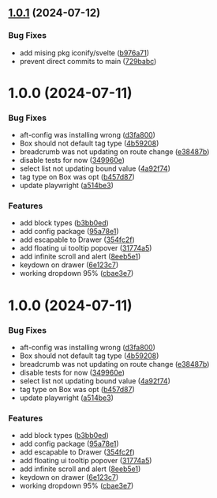 ## [1.0.1](https://github.com/blujedis/aft-ui/compare/v1.0.0...v1.0.1) (2024-07-12)

### Bug Fixes

- add mising pkg iconify/svelte ([b976a71](https://github.com/blujedis/aft-ui/commit/b976a710decb402d71a26025996fde56c12d8fc3))
- prevent direct commits to main ([729babc](https://github.com/blujedis/aft-ui/commit/729babc5781b0aae68fc234b00fe1371bfe27dc2))

# 1.0.0 (2024-07-11)

### Bug Fixes

- aft-config was installing wrong ([d3fa800](https://github.com/blujedis/aft-ui/commit/d3fa800a0339838b5d72c6d69330495865169326))
- Box should not default tag type ([4b59208](https://github.com/blujedis/aft-ui/commit/4b59208921234440663fd11c3c145bc0891a64fe))
- breadcrumb was not updating on route change ([e38487b](https://github.com/blujedis/aft-ui/commit/e38487b9a910c0cb64d7b6df88b8c416241d5fd8))
- disable tests for now ([349960e](https://github.com/blujedis/aft-ui/commit/349960e1819d4cab0ca531c8ced5577c6c416c78))
- select list not updating bound value ([4a92f74](https://github.com/blujedis/aft-ui/commit/4a92f74120e04aa8f07df61cd464306fbc5fc044))
- tag type on Box was opt ([b457d87](https://github.com/blujedis/aft-ui/commit/b457d87380c84608df848e8b9c288970794013f3))
- update playwright ([a514be3](https://github.com/blujedis/aft-ui/commit/a514be35c1528d742a079ae8210b8ace896db88a))

### Features

- add block types ([b3bb0ed](https://github.com/blujedis/aft-ui/commit/b3bb0edfad2e1c87b5ef8a28cc1dbec48864ec28))
- add config package ([95a78e1](https://github.com/blujedis/aft-ui/commit/95a78e17bf2b4bb9d621e60aba553828c9edb561))
- add escapable to Drawer ([354fc2f](https://github.com/blujedis/aft-ui/commit/354fc2f23cb6203178adf5ffc75e516770659c4d))
- add floating ui tooltip popover ([31774a5](https://github.com/blujedis/aft-ui/commit/31774a5b08be5f267b40e12496b1f372717df437))
- add infinite scroll and alert ([8eeb5e1](https://github.com/blujedis/aft-ui/commit/8eeb5e168b350e71e27b5125814a682ba5aef89c))
- keydown on drawer ([6e123c7](https://github.com/blujedis/aft-ui/commit/6e123c72fd2c55ab648f8647581de71a93f5187d))
- working dropdown 95% ([cbae3e7](https://github.com/blujedis/aft-ui/commit/cbae3e7049f72f8395ac1bc173a9b2f3594b0dc8))

# 1.0.0 (2024-07-11)

### Bug Fixes

- aft-config was installing wrong ([d3fa800](https://github.com/blujedis/aft-ui/commit/d3fa800a0339838b5d72c6d69330495865169326))
- Box should not default tag type ([4b59208](https://github.com/blujedis/aft-ui/commit/4b59208921234440663fd11c3c145bc0891a64fe))
- breadcrumb was not updating on route change ([e38487b](https://github.com/blujedis/aft-ui/commit/e38487b9a910c0cb64d7b6df88b8c416241d5fd8))
- disable tests for now ([349960e](https://github.com/blujedis/aft-ui/commit/349960e1819d4cab0ca531c8ced5577c6c416c78))
- select list not updating bound value ([4a92f74](https://github.com/blujedis/aft-ui/commit/4a92f74120e04aa8f07df61cd464306fbc5fc044))
- tag type on Box was opt ([b457d87](https://github.com/blujedis/aft-ui/commit/b457d87380c84608df848e8b9c288970794013f3))
- update playwright ([a514be3](https://github.com/blujedis/aft-ui/commit/a514be35c1528d742a079ae8210b8ace896db88a))

### Features

- add block types ([b3bb0ed](https://github.com/blujedis/aft-ui/commit/b3bb0edfad2e1c87b5ef8a28cc1dbec48864ec28))
- add config package ([95a78e1](https://github.com/blujedis/aft-ui/commit/95a78e17bf2b4bb9d621e60aba553828c9edb561))
- add escapable to Drawer ([354fc2f](https://github.com/blujedis/aft-ui/commit/354fc2f23cb6203178adf5ffc75e516770659c4d))
- add floating ui tooltip popover ([31774a5](https://github.com/blujedis/aft-ui/commit/31774a5b08be5f267b40e12496b1f372717df437))
- add infinite scroll and alert ([8eeb5e1](https://github.com/blujedis/aft-ui/commit/8eeb5e168b350e71e27b5125814a682ba5aef89c))
- keydown on drawer ([6e123c7](https://github.com/blujedis/aft-ui/commit/6e123c72fd2c55ab648f8647581de71a93f5187d))
- working dropdown 95% ([cbae3e7](https://github.com/blujedis/aft-ui/commit/cbae3e7049f72f8395ac1bc173a9b2f3594b0dc8))
